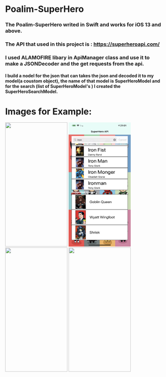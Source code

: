 # Poalim-SuperHero

### The Poalim-SuperHero writed in Swift and works for iOS 13 and above. 
### The API that used in this project is : https://superheroapi.com/ 
### I used ALAMOFIRE libary in ApiManager class and use it to make a JSONDecoder and the get requests from the api.
#### I build a nodel for the json that can takes the json and decoded it to my model(a coustom object), the name of that model is SuperHeroModel and for the search (list of SuperHeroModel's ) I created the SuperHeroSearchModel. 

# Images for Example: 

<img src="https://github.com/yeseg11/Poalim-SuperHero/blob/main/Poalim-SuperHero/ScreenShots/IMG_3636.PNG" height="400" width="200">
<img src="https://github.com/yeseg11/Poalim-SuperHero/blob/main/Poalim-SuperHero/ScreenShots/IMG_3638.PNG" height="400" width="200">
<img src="https://github.com/yeseg11/Poalim-SuperHero/blob/main/Poalim-SuperHero/ScreenShots/IMG_3637.PNG" height="400" width="200">
<img src="https://github.com/yeseg11/Poalim-SuperHero/blob/main/Poalim-SuperHero/ScreenShots/IMG_3639.PNG" height="400" width="200">
